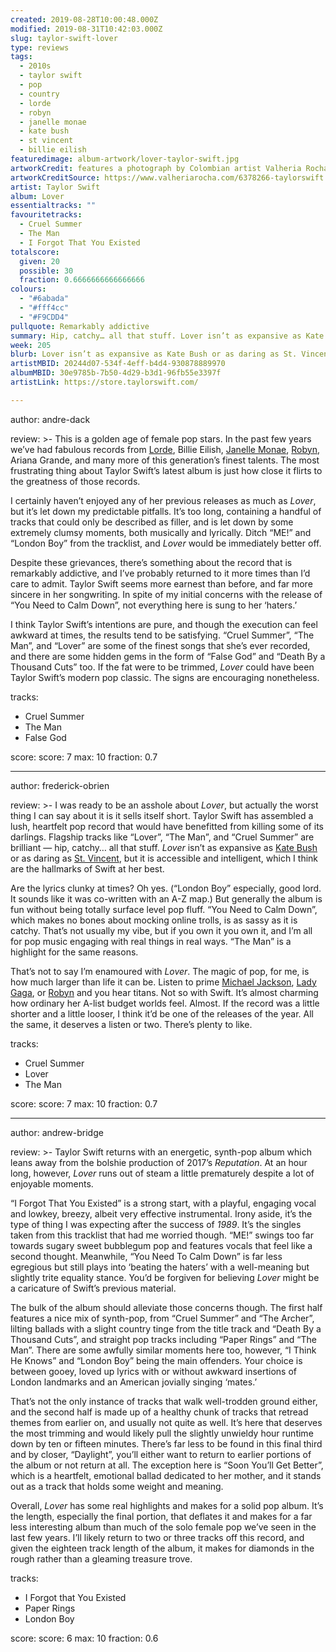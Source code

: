 ```yaml
---
created: 2019-08-28T10:00:48.000Z
modified: 2019-08-31T10:42:03.000Z
slug: taylor-swift-lover
type: reviews
tags:
  - 2010s
  - taylor swift
  - pop
  - country
  - lorde
  - robyn
  - janelle monae
  - kate bush
  - st vincent
  - billie eilish
featuredimage: album-artwork/lover-taylor-swift.jpg
artworkCredit: features a photograph by Colombian artist Valheria Rocha. Specialising in fashion portraits and collage art, Rocha’s work is ‘inspired by distinctive color palettes, theatricality, and a love for all things vintage and eclectic.’ An apt fit for Taytay, to be sure.
artworkCreditSource: https://www.valheriarocha.com/6378266-taylorswift
artist: Taylor Swift
album: Lover
essentialtracks: ""
favouritetracks:
  - Cruel Summer
  - The Man
  - I Forgot That You Existed
totalscore:
  given: 20
  possible: 30
  fraction: 0.6666666666666666
colours:
  - "#6abada"
  - "#fff4cc"
  - "#F9CDD4"
pullquote: Remarkably addictive
summary: Hip, catchy… all that stuff. Lover isn’t as expansive as Kate Bush or as daring as St. Vincent, but it is accessible and intelligent, which I think are the hallmarks of Swift at her best.
week: 205
blurb: Lover isn’t as expansive as Kate Bush or as daring as St. Vincent, but it is accessible and intelligent, which are the hallmarks of Swift at her best.
artistMBID: 20244d07-534f-4eff-b4d4-930878889970
albumMBID: 30e9785b-7b50-4d29-b3d1-96fb55e3397f
artistLink: https://store.taylorswift.com/

---
```

author: andre-dack

review: >-
  This is a golden age of female pop stars. In the past few years we’ve had fabulous records from [Lorde](/listening-parties/lorde-melodrama/), Billie Eilish, [Janelle Monae](/reviews/janelle-monae-dirty-computer/), [Robyn](/reviews/robyn-honey/), Ariana Grande, and many more of this generation’s finest talents. The most frustrating thing about Taylor Swift’s latest album is just how close it flirts to the greatness of those records.

  I certainly haven’t enjoyed any of her previous releases as much as *Lover*, but it’s let down my predictable pitfalls. It’s too long, containing a handful of tracks that could only be described as filler, and is let down by some extremely clumsy moments, both musically and lyrically. Ditch “ME!” and “London Boy” from the tracklist, and *Lover* would be immediately better off.

  Despite these grievances, there’s something about the record that is remarkably addictive, and I’ve probably returned to it more times than I’d care to admit. Taylor Swift seems more earnest than before, and far more sincere in her songwriting. In spite of my initial concerns with the release of “You Need to Calm Down”, not everything here is sung to her ‘haters.’

  I think Taylor Swift’s intentions are pure, and though the execution can feel awkward at times, the results tend to be satisfying. “Cruel Summer”, “The Man”, and “Lover” are some of the finest songs that she’s ever recorded, and there are some hidden gems in the form of “False God” and “Death By a Thousand Cuts” too. If the fat were to be trimmed, *Lover* could have been Taylor Swift’s modern pop classic. The signs are encouraging nonetheless.

tracks:
  - Cruel Summer
  - ­­The Man
  - ­­False God

score:
  score: 7
  max: 10
  fraction: 0.7

---
author: frederick-obrien

review: >-
  I was ready to be an asshole about *Lover*, but actually the worst thing I can say about it is it sells itself short. Taylor Swift has assembled a lush, heartfelt pop record that would have benefitted from killing some of its darlings. Flagship tracks like “Lover”, “The Man”, and “Cruel Summer” are brilliant — hip, catchy… all that stuff. *Lover* isn’t as expansive as [Kate Bush](/reviews/kate-bush-hounds-of-love/) or as daring as [St. Vincent](/reviews/st-vincent-masseduction/), but it is accessible and intelligent, which I think are the hallmarks of Swift at her best.

  Are the lyrics clunky at times? Oh yes. (“London Boy” especially, good lord. It sounds like it was co-written with an A-Z map.) But generally the album is fun without being totally surface level pop fluff. “You Need to Calm Down”, which makes no bones about mocking online trolls, is as sassy as it is catchy. That’s not usually my vibe, but if you own it you own it, and I’m all for pop music engaging with real things in real ways. “The Man” is a highlight for the same reasons.

  That’s not to say I’m enamoured with *Lover*. The magic of pop, for me, is how much larger than life it can be. Listen to prime [Michael Jackson](/reviews/michael-jackson-bad/), [Lady Gaga](/reviews/lady-gaga-joanne/), or [Robyn](/reviews/robyn-honey/) and you hear titans. Not so with Swift. It’s almost charming how ordinary her A-list budget worlds feel. Almost. If the record was a little shorter and a little looser, I think it’d be one of the releases of the year. All the same, it deserves a listen or two. There’s plenty to like.

tracks:
  - Cruel Summer
  - ­­Lover
  - ­­The Man

score:
  score: 7
  max: 10
  fraction: 0.7

---
author: andrew-bridge

review: >-
  Taylor Swift returns with an energetic, synth-pop album which leans away from the bolshie production of 2017’s *Reputation*. At an hour long, however, *Lover* runs out of steam a little prematurely despite a lot of enjoyable moments.

  “I Forgot That You Existed” is a strong start, with a playful, engaging vocal and lowkey, breezy, albeit very effective instrumental. Irony aside, it’s the type of thing I was expecting after the success of *1989*. It’s the singles taken from this tracklist that had me worried though. “ME!” swings too far towards sugary sweet bubblegum pop and features vocals that feel like a second thought. Meanwhile, “You Need To Calm Down” is far less egregious but still plays into ‘beating the haters’ with a well-meaning but slightly trite equality stance. You’d be forgiven for believing *Lover* might be a caricature of Swift’s previous material.

  The bulk of the album should alleviate those concerns though. The first half features a nice mix of synth-pop, from “Cruel Summer” and “The Archer”, lilting ballads with a slight country tinge from the title track and “Death By a Thousand Cuts”, and straight pop tracks including “Paper Rings” and “The Man”. There are some awfully similar moments here too, however, “I Think He Knows” and “London Boy” being the main offenders. Your choice is between gooey, loved up lyrics with or without awkward insertions of London landmarks and an American jovially singing ‘mates.’

  That’s not the only instance of tracks that walk well-trodden ground either, and the second half is made up of a healthy chunk of tracks that retread themes from earlier on, and usually not quite as well. It’s here that deserves the most trimming and would likely pull the slightly unwieldy hour runtime down by ten or fifteen minutes. There’s far less to be found in this final third and by closer, “Daylight”, you’ll either want to return to earlier portions of the album or not return at all. The exception here is “Soon You’ll Get Better”, which is a heartfelt, emotional ballad dedicated to her mother, and it stands out as a track that holds some weight and meaning.

  Overall, *Lover* has some real highlights and makes for a solid pop album. It’s the length, especially the final portion, that deflates it and makes for a far less interesting album than much of the solo female pop we’ve seen in the last few years. I’ll likely return to two or three tracks off this record, and given the eighteen track length of the album, it makes for diamonds in the rough rather than a gleaming treasure trove.

tracks:
  - I Forgot that You Existed
  - ­­Paper Rings
  - ­­London Boy

score:
  score: 6
  max: 10
  fraction: 0.6
